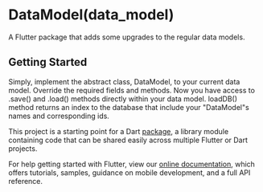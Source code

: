 # DataModel(data_model)

A Flutter package that adds some upgrades to the regular data models.

## Getting Started

Simply, implement the abstract class, DataModel, to your current data model.
Override the required fields and methods.
Now you have access to .save() and .load() methods directly within your data model.
loadDB() method returns an index to the database that include your "DataModel"s names
and corresponding ids.


This project is a starting point for a Dart
[package](https://flutter.dev/developing-packages/),
a library module containing code that can be shared easily across
multiple Flutter or Dart projects.

For help getting started with Flutter, view our 
[online documentation](https://flutter.dev/docs), which offers tutorials, 
samples, guidance on mobile development, and a full API reference.
